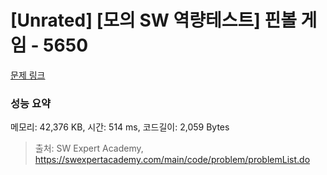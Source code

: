 # [Unrated] [모의 SW 역량테스트] 핀볼 게임 - 5650 

[문제 링크](https://swexpertacademy.com/main/code/problem/problemDetail.do?contestProbId=AWXRF8s6ezEDFAUo) 

### 성능 요약

메모리: 42,376 KB, 시간: 514 ms, 코드길이: 2,059 Bytes



> 출처: SW Expert Academy, https://swexpertacademy.com/main/code/problem/problemList.do